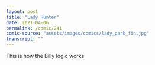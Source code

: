 ```yaml
---
layout: post
title: "Lady Hunter"
date: 2021-04-06
permalink: /comic/241
comic-source: "assets/images/comics/lady_park_fin.jpg"
transcript: ""
---
```


This is how the Billy logic works
